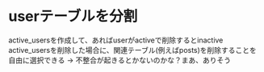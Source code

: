 # userテーブルを分割

active_usersを作成して、あればuserがactiveで削除するとinactive
active_usersを削除した場合に、関連テーブル(例えばposts)を削除することを自由に選択できる
-> 不整合が起きるとかないのかな？まあ、ありそう
